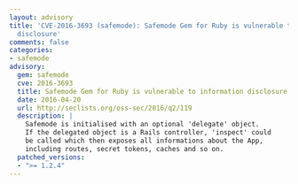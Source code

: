 ```yaml
---
layout: advisory
title: 'CVE-2016-3693 (safemode): Safemode Gem for Ruby is vulnerable to information
  disclosure'
comments: false
categories:
- safemode
advisory:
  gem: safemode
  cve: 2016-3693
  title: Safemode Gem for Ruby is vulnerable to information disclosure
  date: 2016-04-20
  url: http://seclists.org/oss-sec/2016/q2/119
  description: |
    Safemode is initialised with an optional 'delegate' object.
    If the delegated object is a Rails controller, 'inspect' could
    be called which then exposes all informations about the App,
    including routes, secret tokens, caches and so on.
  patched_versions:
  - ">= 1.2.4"
---
```

